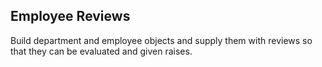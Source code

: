 ## Employee Reviews
Build department and employee objects and supply them with reviews so that they can be evaluated and given raises.
